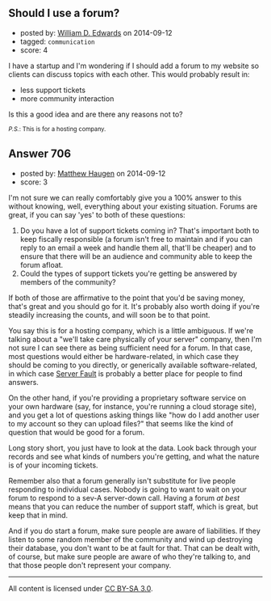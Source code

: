 ## Should I use a forum?

- posted by: [William D. Edwards](https://stackexchange.com/users/4746080/william-d-edwards) on 2014-09-12
- tagged: `communication`
- score: 4

I have a startup and I'm wondering if I should add a forum to my website so clients can discuss topics with each other. This would probably result in:

- less support tickets
- more community interaction

Is this a good idea and are there any reasons not to?

<sub>*P.S.*: This is for a hosting company.</sub>


## Answer 706

- posted by: [Matthew Haugen](https://stackexchange.com/users/1325646/matthew-haugen) on 2014-09-12
- score: 3

I'm not sure we can really comfortably give you a 100% answer to this without knowing, well, everything about your existing situation. Forums are great, if you can say 'yes' to both of these questions:

1. Do you have a lot of support tickets coming in? That's important both to keep fiscally responsible (a forum isn't free to maintain and if you can reply to an email a week and handle them all, that'll be cheaper) and to ensure that there will be an audience and community able to keep the forum afloat.
2. Could the types of support tickets you're getting be answered by members of the community?

If both of those are affirmative to the point that you'd be saving money, that's great and you should go for it. It's probably also worth doing if you're steadily increasing the counts, and will soon be to that point.

You say this is for a hosting company, which is a little ambiguous. If we're talking about a "we'll take care physically of your server" company, then I'm not sure I can see there as being sufficient need for a forum. In that case, most questions would either be hardware-related, in which case they should be coming to you directly, or generically available software-related, in which case [Server Fault](http://serverfault.com) is probably a better place for people to find answers.

On the other hand, if you're providing a proprietary software service on your own hardware (say, for instance, you're running a cloud storage site), and you get a lot of questions asking things like "how do I add another user to my account so they can upload files?" that seems like the kind of question that would be good for a forum.

Long story short, you just have to look at the data. Look back through your records and see what kinds of numbers you're getting, and what the nature is of your incoming tickets.

Remember also that a forum generally isn't substitute for live people responding to individual cases. Nobody is going to want to wait on your forum to respond to a sev-A server-down call. Having a forum *at best* means that you can reduce the number of support staff, which is great, but keep that in mind.

And if you do start a forum, make sure people are aware of liabilities. If they listen to some random member of the community and wind up destroying their database, you don't want to be at fault for that. That can be dealt with, of course, but make sure people are aware of who they're talking to, and that those people don't represent your company.



---

All content is licensed under [CC BY-SA 3.0](https://creativecommons.org/licenses/by-sa/3.0/).
